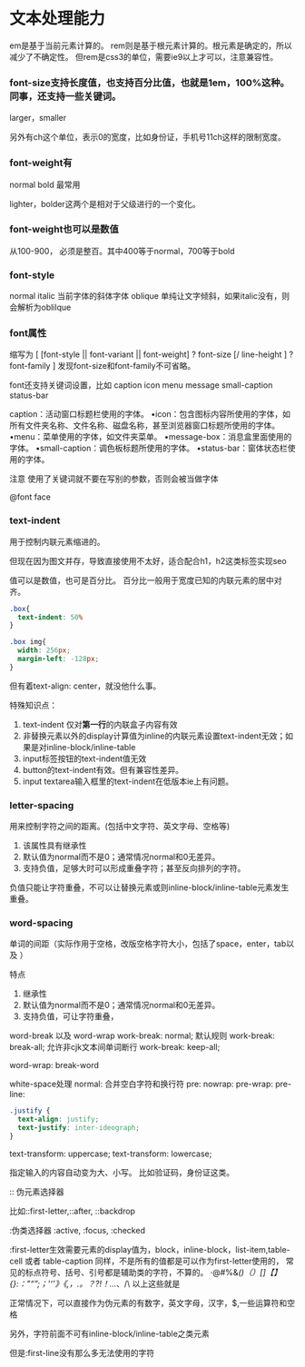 # 文本处理能力

em是基于当前元素计算的。
rem则是基于根元素计算的。根元素是确定的，所以减少了不确定性。
但rem是css3的单位，需要ie9以上才可以，注意兼容性。

### font-size支持长度值，也支持百分比值，也就是1em，100%这种。同事，还支持一些关键词。
larger，smaller

另外有ch这个单位，表示0的宽度，比如身份证，手机号11ch这样的限制宽度。

### font-weight有
normal bold 最常用

lighter，bolder这两个是相对于父级进行的一个变化。

### font-weight也可以是数值
从100-900， 必须是整百。其中400等于normal，700等于bold

### font-style
normal
italic 当前字体的斜体字体
oblique 单纯让文字倾斜，如果italic没有，则会解析为oblilque

### font属性
缩写为
[ [font-style || font-variant || font-weight] ? font-size [/ line-height ] ? font-family ]
发现font-size和font-family不可省略。

font还支持关键词设置，比如
caption icon menu message small-caption status-bar

caption：活动窗口标题栏使用的字体。
•icon：包含图标内容所使用的字体，如所有文件夹名称、文件名称、磁盘名称，甚至浏览器窗口标题所使用的字体。
•menu：菜单使用的字体，如文件夹菜单。
•message-box：消息盒里面使用的字体。
•small-caption：调色板标题所使用的字体。
•status-bar：窗体状态栏使用的字体。

注意 使用了关键词就不要在写别的参数，否则会被当做字体

@font face


### text-indent
用于控制内联元素缩进的。

但现在因为图文并存，导致直接使用不太好，适合配合h1，h2这类标签实现seo

值可以是数值，也可是百分比。
百分比一般用于宽度已知的内联元素的居中对齐。

```css
.box{
  text-indent: 50%
}

.box img{
  width: 256px;
  margin-left: -128px;
}
```
但有着text-align: center，就没他什么事。

特殊知识点：
1. text-indent 仅对**第一行**的内联盒子内容有效
2. 非替换元素以外的display计算值为inline的内联元素设置text-indent无效；如果是对inline-block/inline-table
3. input标签按钮的text-indent值无效
4. button的text-indent有效。但有兼容性差异。
5. input textarea输入框里的text-indent在低版本ie上有问题。

### letter-spacing
用来控制字符之间的距离。(包括中文字符、英文字母、空格等)

1. 该属性具有继承性
2. 默认值为normal而不是0；通常情况normal和0无差异。
3. 支持负值，足够大时可以形成重叠字符；甚至反向排列的字符。

负值只能让字符重叠，不可以让替换元素或则inline-block/inline-table元素发生重叠。

### word-spacing
单词的间距（实际作用于空格，改版空格字符大小，包括了space，enter，tab以及&nbsp;）
 

特点
1. 继承性
2. 默认值为normal而不是0；通常情况normal和0无差异。
3. 支持负值，可让字符重叠，


word-break 以及 word-wrap
work-break: normal; 默认规则
work-break: break-all; 允许非cjk文本间单词断行
work-break: keep-all; 

word-wrap: break-word

white-space处理
normal: 合并空白字符和换行符
pre: 
nowrap:
pre-wrap:
pre-line:

```css
.justify {
  text-align: justify;
  text-justify: inter-ideograph;
}
```

text-transform: uppercase;
text-transform: lowercase;

指定输入的内容自动变为大、小写。
比如验证码，身份证这类。

:: 伪元素选择器

比如::first-letter,::after, ::backdrop

:伪类选择器
:active, :focus, :checked

:first-letter生效需要元素的display值为，block，inline-block，list-item,table-cell 或者 table-caption
同样，不是所有的值都是可以作为first-letter使用的，
常见的标点符号、括号、引号都是辅助类的字符，不算的。
·@#%&*()（）[]【】{}:："“”;；'‘’》《,，.。？?!！...*、/\ 
以上这些就是

正常情况下，可以直接作为伪元素的有数字，英文字母，汉字，$,一些运算符和空格

另外，字符前面不可有inline-block/inline-table之类元素

但是:first-line没有那么多无法使用的字符





















